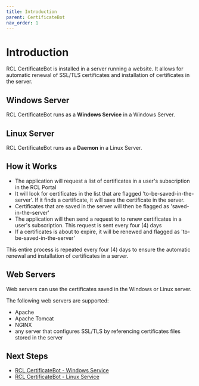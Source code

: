 ```yaml
---
title: Introduction
parent: CertificateBot
nav_order: 1
---
```


# Introduction

RCL CertificateBot is installed in a server running a website. It allows for automatic renewal of SSL/TLS certificates and installation of certificates in the server.

## Windows Server

RCL CertificateBot runs as a **Windows Service** in a Windows Server.

## Linux Server

RCL CertificateBot runs as a **Daemon** in a Linux Server.

## How it Works

- The application will request a list of certificates in a user's subscription in the RCL Portal
- It will look for certificates in the list that are flagged 'to-be-saved-in-the-server'. If it finds a certificate, it will save the certificate in the server.
- Certificates that are saved in the server will then be flagged as 'saved-in-the-server'
- The application will then send a request to to renew certificates in a user's subscription. This request is sent every four (4) days
- If a certificates is about to expire, it will be renewed and flagged as 'to-be-saved-in-the-server'

This entire process is repeated every four (4) days to ensure the automatic renewal and installation of certificates in a server.

## Web Servers
Web servers can use the certificates saved in the Windows or Linux server.

The following web servers are supported:

- Apache
- Apache Tomcat
- NGINX
- any server that configures SSL/TLS by referencing certificates files stored in the server

## Next Steps

- [RCL CertificateBot - Windows Service](./windows-service)
- [RCL CertificateBot - Linux Service](./linux-daemon)

